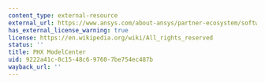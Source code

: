 ```yaml
---
content_type: external-resource
external_url: https://www.ansys.com/about-ansys/partner-ecosystem/software-partners/phoenix-integration
has_external_license_warning: true
license: https://en.wikipedia.org/wiki/All_rights_reserved
status: ''
title: PHX ModelCenter
uid: 9222a41c-0c15-48c6-9760-7be754ec487b
wayback_url: ''
---
```

